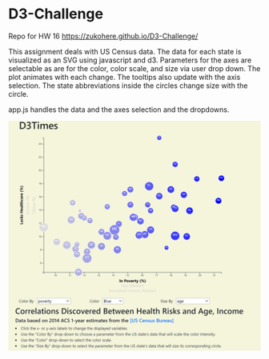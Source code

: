 # D3-Challenge
Repo for HW 16
https://zukohere.github.io/D3-Challenge/

This assignment deals with US Census data. The data for each state is visualized as an SVG using javascript and d3. Parameters for the axes are selectable as are for the color, color scale, and size via user drop down. The plot animates with each change. The tooltips also update with the axis selection. The state abbreviations inside the circles change size with the circle.

app.js handles the data and the axes selection and the dropdowns.

![Screenshot](assets/Images/ScreenShot.png)